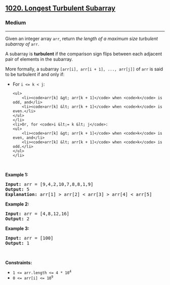 <h2><a href="https://leetcode.com/problems/longest-turbulent-subarray">1020. Longest Turbulent Subarray</a></h2><h3>Medium</h3><hr><p>Given an integer array <code>arr</code>, return <em>the length of a maximum size turbulent subarray of</em> <code>arr</code>.</p>

<p>A subarray is <strong>turbulent</strong> if the comparison sign flips between each adjacent pair of elements in the subarray.</p>

<p>More formally, a subarray <code>[arr[i], arr[i + 1], ..., arr[j]]</code> of <code>arr</code> is said to be turbulent if and only if:</p>

<ul>
	<li>For <code>i &lt;= k &lt; j</code>:

	<ul>
		<li><code>arr[k] &gt; arr[k + 1]</code> when <code>k</code> is odd, and</li>
		<li><code>arr[k] &lt; arr[k + 1]</code> when <code>k</code> is even.</li>
	</ul>
	</li>
	<li>Or, for <code>i &lt;= k &lt; j</code>:
	<ul>
		<li><code>arr[k] &gt; arr[k + 1]</code> when <code>k</code> is even, and</li>
		<li><code>arr[k] &lt; arr[k + 1]</code> when <code>k</code> is odd.</li>
	</ul>
	</li>
</ul>

<p>&nbsp;</p>
<p><strong class="example">Example 1:</strong></p>

<pre>
<strong>Input:</strong> arr = [9,4,2,10,7,8,8,1,9]
<strong>Output:</strong> 5
<strong>Explanation:</strong> arr[1] &gt; arr[2] &lt; arr[3] &gt; arr[4] &lt; arr[5]
</pre>

<p><strong class="example">Example 2:</strong></p>

<pre>
<strong>Input:</strong> arr = [4,8,12,16]
<strong>Output:</strong> 2
</pre>

<p><strong class="example">Example 3:</strong></p>

<pre>
<strong>Input:</strong> arr = [100]
<strong>Output:</strong> 1
</pre>

<p>&nbsp;</p>
<p><strong>Constraints:</strong></p>

<ul>
	<li><code>1 &lt;= arr.length &lt;= 4 * 10<sup>4</sup></code></li>
	<li><code>0 &lt;= arr[i] &lt;= 10<sup>9</sup></code></li>
</ul>
